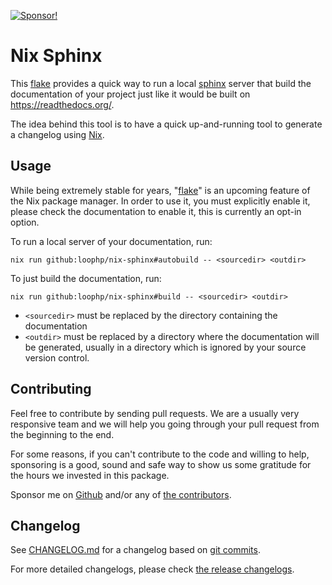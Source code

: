 [![Sponsor!][sponsor github]][sponsor github link]

# Nix Sphinx

This [flake][nix flake] provides a quick way to run a local
[sphinx][sphinx homepage] server that build the documentation of your project
just like it would be built on https://readthedocs.org/.

The idea behind this tool is to have a quick up-and-running tool to generate a
changelog using [Nix][nix homepage].

## Usage

While being extremely stable for years, "[flake][nix flake]" is an upcoming
feature of the Nix package manager. In order to use it, you must explicitly
enable it, please check the documentation to enable it, this is currently an
opt-in option.

To run a local server of your documentation, run:

```shell
nix run github:loophp/nix-sphinx#autobuild -- <sourcedir> <outdir>
```

To just build the documentation, run:

```shell
nix run github:loophp/nix-sphinx#build -- <sourcedir> <outdir>
```

* `<sourcedir>` must be replaced by the directory containing the documentation
* `<outdir>` must be replaced by a directory where the documentation will be
  generated, usually in a directory which is ignored by your source version
  control.

## Contributing

Feel free to contribute by sending pull requests. We are a
usually very responsive team and we will help you going
through your pull request from the beginning to the end.

For some reasons, if you can't contribute to the code and
willing to help, sponsoring is a good, sound and safe way
to show us some gratitude for the hours we invested in this
package.

Sponsor me on [Github][sponsor github link] and/or any of
[the contributors][github contributors].

## Changelog

See [CHANGELOG.md][changelog file] for a changelog based on [git commits][github commit history].

For more detailed changelogs, please check [the release changelogs][github release changelogs].

[nix flake]: https://nixos.wiki/wiki/Flakes
[sponsor github]: https://img.shields.io/badge/Sponsor-Github-brightgreen.svg?style=flat-square
[sponsor github link]: https://github.com/sponsors/drupol
[nix homepage]: https://nixos.org/
[sphinx homepage]: https://www.sphinx-doc.org/
[changelog file]: https://github.com/loophp/nix-sphinx/blob/main/CHANGELOG.md
[github commit history]: https://github.com/loophp/nix-sphinx/commits/main
[github release changelogs]: https://github.com/loophp/nix-sphinx/releases
[github contributors]: https://github.com/loophp/nix-sphinx/graphs/contributors
